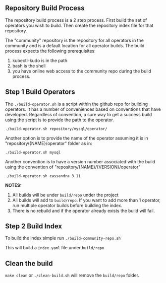 ## Repository Build Process

The repository build process is a 2 step process.  First build the set of operators you wish to build. Then create the repository index file for that repository.

The "community" repository is the repository for all operators in the community and is a default location for all operator builds. The build process expects the following prerequisites:

1. kubectl-kudo is in the path
2. bash is the shell
3. you have online web access to the community repo during the build process.

## Step 1 Build Operators

The `./build-operator.sh` is a script within the github repo for building operators.  It has a number of conveniences based on conventions that have developed. Regardless of convention, a sure way to get a success build using the script is to provide the path to the operator.

`./build-operator.sh repository/mysql/operator/`

Another option is to provide the name of the operator assuming it is in "repository/{NAME}/operator" folder as in:

`./build-operator.sh mysql`

Another convention is to have a version number associated with the build using the convention of "repository/{NAME}/{VERSION}/operator"

`./build-operator.sh cassandra 3.11`

**NOTES:**
1. All builds will be under `build/repo` under the project
2. All builds will add to `build/repo`.  If you want to add more than 1 operator, run multiple operator builds before building the index.
3. There is no rebuild and if the operator already exists the build will fail.

## Step 2 Build Index

To build the index simple run `./build-community-repo.sh`

This will build a `index.yaml` file under `build/repo`

## Clean the build

`make clean` or `./clean-build.sh` will remove the `build/repo` folder.

